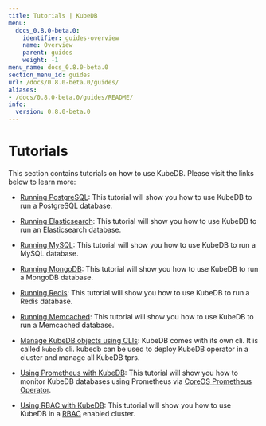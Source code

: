 ```yaml
---
title: Tutorials | KubeDB
menu:
  docs_0.8.0-beta.0:
    identifier: guides-overview
    name: Overview
    parent: guides
    weight: -1
menu_name: docs_0.8.0-beta.0
section_menu_id: guides
url: /docs/0.8.0-beta.0/guides/
aliases:
- /docs/0.8.0-beta.0/guides/README/
info:
  version: 0.8.0-beta.0
---
```


# Tutorials

This section contains tutorials on how to use KubeDB. Please visit the links below to learn more:

 - [Running PostgreSQL](/docs/0.8.0-beta.0/guides/postgres/overview): This tutorial will show you how to use KubeDB to run a PostgreSQL database.

 - [Running Elasticsearch](/docs/0.8.0-beta.0/guides/elasticsearch/overview): This tutorial will show you how to use KubeDB to run an Elasticsearch database.

 - [Running MySQL](/docs/0.8.0-beta.0/guides/mysql/overview): This tutorial will show you how to use KubeDB to run a MySQL database.
 
 - [Running MongoDB](/docs/0.8.0-beta.0/guides/mongodb/overview): This tutorial will show you how to use KubeDB to run a MongoDB database.
 
 - [Running Redis](/docs/0.8.0-beta.0/guides/redis/overview): This tutorial will show you how to use KubeDB to run a Redis database.
 
 - [Running Memcached](/docs/0.8.0-beta.0/guides/memcached/overview): This tutorial will show you how to use KubeDB to run a Memcached database.
 
 - [Manage KubeDB objects using CLIs](/docs/0.8.0-beta.0/guides/cli): KubeDB comes with its own cli. It is called `kubedb` cli. kubedb can be used to deploy KubeDB operator in a cluster and manage all KubeDB tprs.

 - [Using Prometheus with KubeDB](/docs/0.8.0-beta.0/guides/monitoring): This tutorial will show you how to monitor KubeDB databases using Prometheus via [CoreOS Prometheus Operator](https://github.com/coreos/prometheus-operator).
 
 - [Using RBAC with KubeDB](/docs/0.8.0-beta.0/guides/rbac): This tutorial will show you how to use KubeDB in a [RBAC](https://kubernetes.io/docs/admin/authorization/rbac/) enabled cluster.
